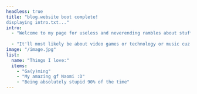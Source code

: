 ```yaml
---
headless: true
title: "blog.website boot complete!
displaying intro.txt..."
intro:
  - "Welcome to my page for useless and neverending rambles about stuff and uhh.. things!"
  
  - "It'll most likely be about video games or technology or music cuz I like that kinda stuff :P"
image: "/image.jpg"
list:
  name: "Things I love:"
  items: 
    - "Ga(y)ming"
    - "My amazing gf Naomi :D"
    - "Being absolutely stupid 90% of the time" 
---
```

